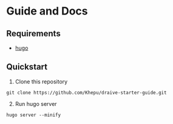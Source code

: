 # Guide and Docs

## Requirements

- [hugo](https://github.com/gohugoio/hugo)

## Quickstart

1) Clone this repository
```
git clone https://github.com/Khepu/draive-starter-guide.git
```

2) Run hugo server
```
hugo server --minify
```
